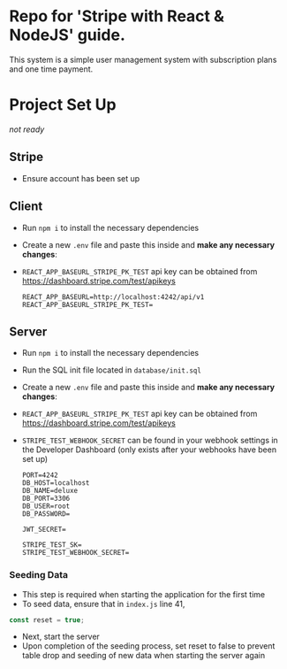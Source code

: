 # Repo for 'Stripe with React & NodeJS' guide.

This system is a simple user management system with subscription plans and one time payment.

# Project Set Up

_not ready_

## Stripe

- Ensure account has been set up

## Client

- Run `npm i` to install the necessary dependencies
- Create a new `.env` file and paste this inside and **make any necessary changes**:
- `REACT_APP_BASEURL_STRIPE_PK_TEST` api key can be obtained from https://dashboard.stripe.com/test/apikeys

  ```
  REACT_APP_BASEURL=http://localhost:4242/api/v1
  REACT_APP_BASEURL_STRIPE_PK_TEST=
  ```

## Server

- Run `npm i` to install the necessary dependencies
- Run the SQL init file located in `database/init.sql`
- Create a new `.env` file and paste this inside and **make any necessary changes**:
- `REACT_APP_BASEURL_STRIPE_PK_TEST` api key can be obtained from https://dashboard.stripe.com/test/apikeys
- `STRIPE_TEST_WEBHOOK_SECRET` can be found in your webhook settings in the Developer Dashboard (only exists after your webhooks have been set up)

  ```
  PORT=4242
  DB_HOST=localhost
  DB_NAME=deluxe
  DB_PORT=3306
  DB_USER=root
  DB_PASSWORD=

  JWT_SECRET=

  STRIPE_TEST_SK=
  STRIPE_TEST_WEBHOOK_SECRET=
  ```
### Seeding Data

- This step is required when starting the application for the first time
- To seed data, ensure that in `index.js` line 41,

```Javascript
const reset = true;
```

- Next, start the server
- Upon completion of the seeding process, set reset to false to prevent table drop and seeding of new data when starting the server again